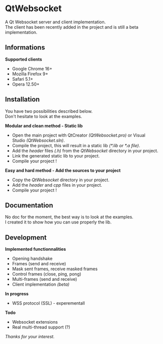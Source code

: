 # QtWebsocket

A Qt Websocket server and client implementation.  
The client has been recently added in the project and is still a beta implementation.

## Informations

**Supported clients**  
- Google Chrome 16+  
- Mozilla Firefox 9+  
- Safari 5.1+  
- Opera 12.50+

## Installation

You have two possibilities described below.  
Don't hesitate to look at the examples.

**Modular and clean method - Static lib**  
- Open the main project with QtCreator _(QtWebsocket.pro)_ or Visual Studio _(QtWebsocket.sln)_.  
- Compile the project, this will result in a static lib _(*.lib or *.a file)_.  
- Add the _header_ files _(.h)_ from the _QtWebsocket_ directory in your project.  
- Link the generated static lib to your project.  
- Compile your project !

**Easy and hard method - Add the sources to your project**  
- Copy the _QtWebsocket_ directory in your project.  
- Add the _header_ and _cpp_ files in your project.  
- Compile your project !

## Documentation

No doc for the moment, the best way is to look at the examples.  
I created it to show how you can use properly the lib.

## Development

**Implemented functionnalities**  
- Opening handshake  
- Frames (send and receive)  
- Mask sent frames, receive masked frames  
- Control frames (close, ping, pong)  
- Multi-frames (send and receive)  
- Client implementation _(beta)_

**In progress**
- WSS protocol (SSL) - experementall

**Todo**
- Websocket extensions
- Real multi-thread support (?)

_Thanks for your interest._
